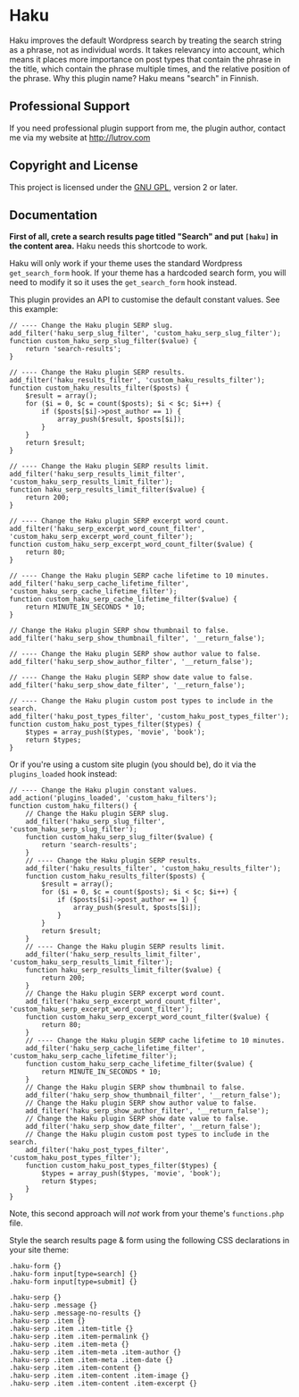# Haku

Haku improves the default Wordpress search by treating the search string as a phrase, not as individual words. It takes relevancy into account, which means it places more importance on post types that contain the phrase in the title, which contain the phrase multiple times, and the relative position of the phrase. Why this plugin name? Haku means "search" in Finnish.

## Professional Support

If you need professional plugin support from me, the plugin author, contact me via my website at http://lutrov.com

## Copyright and License

This project is licensed under the [GNU GPL](http://www.gnu.org/licenses/old-licenses/gpl-2.0.html), version 2 or later.

## Documentation

__First of all, crete a search results page titled "Search" and put `[haku]` in the content area.__ Haku needs this shortcode to work.

Haku will only work if your theme uses the standard Wordpress `get_search_form` hook. If your theme has a hardcoded search form, you will need to modify it so it uses the `get_search_form` hook instead.

This plugin provides an API to customise the default constant values. See this example:

	// ---- Change the Haku plugin SERP slug.
	add_filter('haku_serp_slug_filter', 'custom_haku_serp_slug_filter');
	function custom_haku_serp_slug_filter($value) {
		return 'search-results';
	}

	// ---- Change the Haku plugin SERP results.
	add_filter('haku_results_filter', 'custom_haku_results_filter');
	function custom_haku_results_filter($posts) {
		$result = array();
		for ($i = 0, $c = count($posts); $i < $c; $i++) {
			if ($posts[$i]->post_author == 1) {
				array_push($result, $posts[$i]);
			}
		}
		return $result;
	}

	// ---- Change the Haku plugin SERP results limit.
	add_filter('haku_serp_results_limit_filter', 'custom_haku_serp_results_limit_filter');
	function haku_serp_results_limit_filter($value) {
		return 200;
	}

	// ---- Change the Haku plugin SERP excerpt word count.
	add_filter('haku_serp_excerpt_word_count_filter', 'custom_haku_serp_excerpt_word_count_filter');
	function custom_haku_serp_excerpt_word_count_filter($value) {
		return 80;
	}

	// ---- Change the Haku plugin SERP cache lifetime to 10 minutes.
	add_filter('haku_serp_cache_lifetime_filter', 'custom_haku_serp_cache_lifetime_filter');
	function custom_haku_serp_cache_lifetime_filter($value) {
		return MINUTE_IN_SECONDS * 10;
	}

	// Change the Haku plugin SERP show thumbnail to false.
	add_filter('haku_serp_show_thumbnail_filter', '__return_false');

	// ---- Change the Haku plugin SERP show author value to false.
	add_filter('haku_serp_show_author_filter', '__return_false');

	// ---- Change the Haku plugin SERP show date value to false.
	add_filter('haku_serp_show_date_filter', '__return_false');

	// ---- Change the Haku plugin custom post types to include in the search.
	add_filter('haku_post_types_filter', 'custom_haku_post_types_filter');
	function custom_haku_post_types_filter($types) {
		$types = array_push($types, 'movie', 'book');
		return $types;
	}

Or if you're using a custom site plugin (you should be), do it via the `plugins_loaded` hook instead:

	// ---- Change the Haku plugin constant values.
	add_action('plugins_loaded', 'custom_haku_filters');
	function custom_haku_filters() {
		// Change the Haku plugin SERP slug.
		add_filter('haku_serp_slug_filter', 'custom_haku_serp_slug_filter');
		function custom_haku_serp_slug_filter($value) {
			return 'search-results';
		}
		// ---- Change the Haku plugin SERP results.
		add_filter('haku_results_filter', 'custom_haku_results_filter');
		function custom_haku_results_filter($posts) {
			$result = array();
			for ($i = 0, $c = count($posts); $i < $c; $i++) {
				if ($posts[$i]->post_author == 1) {
					array_push($result, $posts[$i]);
				}
			}
			return $result;
		}
		// ---- Change the Haku plugin SERP results limit.
		add_filter('haku_serp_results_limit_filter', 'custom_haku_serp_results_limit_filter');
		function haku_serp_results_limit_filter($value) {
			return 200;
		}
		// Change the Haku plugin SERP excerpt word count.
		add_filter('haku_serp_excerpt_word_count_filter', 'custom_haku_serp_excerpt_word_count_filter');
		function custom_haku_serp_excerpt_word_count_filter($value) {
			return 80;
		}
		// ---- Change the Haku plugin SERP cache lifetime to 10 minutes.
		add_filter('haku_serp_cache_lifetime_filter', 'custom_haku_serp_cache_lifetime_filter');
		function custom_haku_serp_cache_lifetime_filter($value) {
			return MINUTE_IN_SECONDS * 10;
		}
		// Change the Haku plugin SERP show thumbnail to false.
		add_filter('haku_serp_show_thumbnail_filter', '__return_false');
		// Change the Haku plugin SERP show author value to false.
		add_filter('haku_serp_show_author_filter', '__return_false');
		// Change the Haku plugin SERP show date value to false.
		add_filter('haku_serp_show_date_filter', '__return_false');
		// Change the Haku plugin custom post types to include in the search.
		add_filter('haku_post_types_filter', 'custom_haku_post_types_filter');
		function custom_haku_post_types_filter($types) {
			$types = array_push($types, 'movie', 'book');
			return $types;
		}
	}

Note, this second approach will _not_ work from your theme's `functions.php` file.

Style the search results page & form using the following CSS declarations in your site theme:

	.haku-form {}
	.haku-form input[type=search] {}
	.haku-form input[type=submit] {}

	.haku-serp {}
	.haku-serp .message {}
	.haku-serp .message-no-results {}
	.haku-serp .item {}
	.haku-serp .item .item-title {}
	.haku-serp .item .item-permalink {}
	.haku-serp .item .item-meta {}
	.haku-serp .item .item-meta .item-author {}
	.haku-serp .item .item-meta .item-date {}
	.haku-serp .item .item-content {}
	.haku-serp .item .item-content .item-image {}
	.haku-serp .item .item-content .item-excerpt {}
